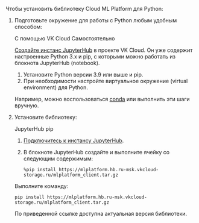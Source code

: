 Чтобы установить библиотеку Cloud ML Platform для Python:

1. Подготовьте окружение для работы с Python любым удобным способом:

   <tabs>
   <tablist>
   <tab>С помощью VK Cloud</tab>
   <tab>Самостоятельно</tab>
   </tablist>
   <tabpanel>

   [Создайте инстанс JupyterHub](/ru/ml/mlplatform/jupyterhub/service-management/create) в проекте VK Cloud. Он уже содержит настроенные Python 3.x и pip, с которыми можно работать из блокнота JupyterHub (notebook).

   </tabpanel>
   <tabpanel>

   1. Установите Python версии 3.9 или выше и pip.
   1. При необходимости настройте виртуальное окружение (virtual environment) для Python.

   Например, можно воспользоваться [conda](https://conda.io/projects/conda/en/latest/index.html) или выполнить эти шаги вручную.

   </tabpanel>
   </tabs>

1. Установите библиотеку:

   <tabs>
   <tablist>
   <tab>JupyterHub</tab>
   <tab>pip</tab>
   </tablist>
   <tabpanel>

   1. [Подключитесь к инстансу JupyterHub](/ru/ml/mlplatform/jupyterhub/service-management/connect).
   1. В блокноте JupyterHub создайте и выполните ячейку со следующим содержимым:

      ```console
      %pip install https://mlplatform.hb.ru-msk.vkcloud-storage.ru/mlplatform_client.tar.gz
      ```

   </tabpanel>
   <tabpanel>

   Выполните команду:

   ```console
   pip install https://mlplatform.hb.ru-msk.vkcloud-storage.ru/mlplatform_client.tar.gz
   ```

   </tabpanel>
   </tabs>

   По приведенной ссылке доступна актуальная версия библиотеки.
